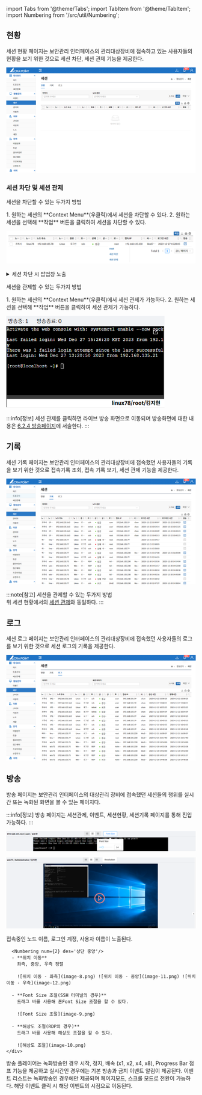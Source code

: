 import Tabs from '@theme/Tabs';
import TabItem from '@theme/TabItem';
import Numbering from '/src/util/Numbering';

## 현황
세션 현황 페이지는 보안관리 인터페이스의 관리대상장비에 접속하고 있는 사용자들의 현황을 보기 위한 것으로 세션 차단, 세션 관제 기능을 제공한다.

![세션 현황](image.png)

### 세션 차단 및 세션 관제

<Tabs>
  <TabItem value="세션 차단" label="세션 차단" default>
  <p className='text-bold-with-margin'>세션을 차단할 수 있는 두가지 방법</p>
  1. 원하는 세션의 **Context Menu**(우클릭)에서 세션을 차단할 수 있다.
  2. 원하는 세션을 선택해 **작업** 버튼을 클릭하여 세션을 차단할 수 있다.

![세션 차단](image-5.png)  

<details>
  <summary>세션 차단 시 팝업창 노출</summary>
  <div>
    세션 차단 시 팝업창이 뜨고 **확인** 버튼 클릭 시 세션 차단이 요청된다.  

  ![세션 차단 팝업창](image-7.png)
  </div>
</details>
  </TabItem>
  <TabItem value="세션 관제" label="세션 관제">
  <p className='text-bold-with-margin'>세션을 관제할 수 있는 두가지 방법</p>
  1. 원하는 세션의 **Context Menu**(우클릭)에서 세션 관제가 가능하다.
  2. 원하는 세션을 선택해 **작업** 버튼을 클릭하여 세션 관제가 가능하다.  

  ![세션 관제](image-6.png)

  :::info[정보]
    세션 관제를 클릭하면 라이브 방송 화면으로 이동되며 방송화면에 대한 내용은 [6.2.4 방송페이지](http://localhost:3000/docs/활동감지/6.2%20세션/6.2.4%20방송%20페이지/)에 서술한다.
  :::
  </TabItem>
</Tabs>


## 기록
세션 기록 페이지는 보안관리 인터페이스의 관리대상장비에 접속했던 사용자들의 기록을 보기 위한 것으로 접속기록 조회, 접속 기록 보기, 세션 관제 기능을 제공한다.

![세션 기록](image-1.png)

:::note[참고]
<span className='text-bold-with-margin'>세션을 관제할 수 있는 두가지 방법</span>  
위 세션 현황에서의 [세션 관제](#세션-차단-및-세션-관제)와 동일하다.
:::

## 로그
세션 로그 페이지는 보안관리 인터페이스의 관리대상장비에 접속했던 사용자들의 로그를 보기 위한 것으로 세션 로그의 기록을 제공한다.

![세션 로그](image-2.png)

## 방송
방송 페이지는 보안관리 인터페이스의 대상관리 장비에 접속했던 세션들의 행위를 실시간 또는 녹화된 화면을 볼 수 있는 페이지다.  

:::info[정보]
방송 페이지는 세션관제, 이벤트, 세션현황, 세션기록 페이지를 통해 진입 가능하다.
:::

![세션 관제 - 리눅스](image-3.png)  

![세션 관제 - 윈도우](image-4.png)

<Tabs>
  <TabItem value="상단 메뉴" label="상단 메뉴">
    <div className='session-tab-container'>
      <Numbering num={1} des='상단 좌측'/>
      접속중인 노드 이름, 로그인 계정, 사용자 이름이 노출된다.  

      <Numbering num={2} des='상단 중앙'/>
      - **위치 이동**  
        좌측, 중앙, 우측 정렬  

        ![위치 이동 - 좌측](image-8.png) ![위치 이동 - 중앙](image-11.png) ![위치 이동 - 우측](image-12.png)

      - **Font Size 조절(SSH 터미널의 경우)**  
        드래그 바를 사용해 폰Font Size 조절을 할 수 있다.
        
        ![Font Size 조절](image-9.png)

      - **해상도 조절(RDP의 경우)**   
        드래그 바를 사용해 해상도 조절을 할 수 있다.

        ![해상도 조절](image-10.png)
    </div>
  </TabItem>

  <TabItem value="방송 화면" label="방송 화면">
  방송 플레이어는 녹화방송인 경우 시작, 정지, 배속 (x1, x2, x4, x8), Progress Bar 점프 기능을 제공하고 실시간인 경우에는 기본 방송과 금지 이벤트 알림이 제공된다. 

  </TabItem>

  <TabItem value="이벤트 리스트" label="이벤트 리스트">
  이벤트 리스트는 녹화방송인 경우에만 제공되며 페이지모드, 스크롤 모드로 전환이 가능하다.  
해당 이벤트 클릭 시 해당 이벤트의 시점으로 이동된다.

  </TabItem>  
</Tabs>
